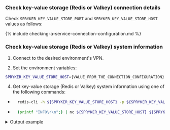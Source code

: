 ### Check key-value storage (Redis or Valkey) connection details

Check `SPRYKER_KEY_VALUE_STORE_PORT` and `SPRYKER_KEY_VALUE_STORE_HOST` values as follows:


{% include checking-a-service-connection-configuration.md %}


### Check key-value storage (Redis or Valkey) system information

1. Connect to the desired environment's VPN.

2. Set the environment variables:

```bash
SPRYKER_KEY_VALUE_STORE_HOST={VALUE_FROM_THE_CONNECTION_CONFIGURATION} SPRYKER_KEY_VALUE_STORE_PORT={VALUE_FROM_THE_CONNECTION_CONFIGURATION}
```

4. Get key-value storage (Redis or Valkey) system information using one of the following commands:

- ```bash
    redis-cli -h ${SPRYKER_KEY_VALUE_STORE_HOST} -p ${SPRYKER_KEY_VALUE_STORE_PORT} INFO
    ```

- ```bash
    (printf "INFO\r\n";) | nc ${SPRYKER_KEY_VALUE_STORE_HOST} ${SPRYKER_KEY_VALUE_STORE_PORT}
    ```

<details>
<summary>Output example</summary>

```bash
# Server
redis_version:3.2.6
redis_git_sha1:0
redis_git_dirty:0
redis_build_id:0
redis_mode:standalone
os:Amazon ElastiCache
arch_bits:64
multiplexing_api:epoll
gcc_version:0.0.0
process_id:1
run_id:079573373ef2a82234b274b37f5bcf77964c8bf8
tcp_port:6379
uptime_in_seconds:8934977
uptime_in_days:103
hz:10
lru_clock:7343919
executable:-
config_file:-

# Clients
connected_clients:3
client_longest_output_list:0
client_biggest_input_buf:0
blocked_clients:0

# Memory
used_memory:25535552
used_memory_human:24.35M
used_memory_rss:31625216
used_memory_rss_human:30.16M
used_memory_peak:32192928
used_memory_peak_human:30.70M
used_memory_lua:44032
used_memory_lua_human:43.00K
maxmemory:2596012032
maxmemory_human:2.42G
maxmemory_policy:volatile-lru
mem_fragmentation_ratio:1.24
mem_allocator:jemalloc-4.0.3

# Persistence
loading:0
rdb_changes_since_last_save:85712
rdb_bgsave_in_progress:0
rdb_last_save_time:1634706053
rdb_last_bgsave_status:ok
rdb_last_bgsave_time_sec:0
rdb_current_bgsave_time_sec:-1
aof_enabled:0
aof_rewrite_in_progress:0
aof_rewrite_scheduled:0
aof_last_rewrite_time_sec:-1
aof_current_rewrite_time_sec:-1
aof_last_bgrewrite_status:ok
aof_last_write_status:ok

# Stats
total_connections_received:485535
total_commands_processed:25608497
instantaneous_ops_per_sec:6
total_net_input_bytes:6368580989
total_net_output_bytes:40921153915
instantaneous_input_kbps:0.14
instantaneous_output_kbps:7.03
rejected_connections:0
sync_full:0
sync_partial_ok:0
sync_partial_err:0
expired_keys:10310
evicted_keys:0
keyspace_hits:258867
keyspace_misses:329535
pubsub_channels:0
pubsub_patterns:0
latest_fork_usec:1374
migrate_cached_sockets:0

# Replication
role:master
connected_slaves:0
master_repl_offset:3318
repl_backlog_active:0
repl_backlog_size:1048576
repl_backlog_first_byte_offset:1740
repl_backlog_histlen:1579

# CPU
used_cpu_sys:4592.04
used_cpu_user:4582.52
used_cpu_sys_children:1.01
used_cpu_user_children:11.79

# Cluster
cluster_enabled:0

# Keyspace
db1:keys=25625,expires=15,avg_ttl=79925126
db2:keys=61,expires=61,avg_ttl=1804281
```

</details>
